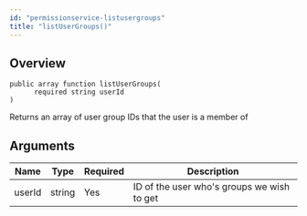 ```yaml
---
id: "permissionservice-listusergroups"
title: "listUserGroups()"
---
```



## Overview




```luceescript
public array function listUserGroups(
      required string userId
)
```

Returns an array of user group IDs that the user is a member of

## Arguments


<div class="table-responsive"><table class="table"><thead><tr><th>Name</th><th>Type</th><th>Required</th><th>Description</th></tr></thead><tbody><tr><td>userId</td><td>string</td><td>Yes</td><td>ID of the user who's groups we wish to get</td></tr></tbody></table></div>